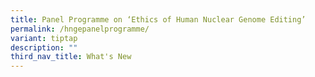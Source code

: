 ```yaml
---
title: Panel Programme on ‘Ethics of Human Nuclear Genome Editing’
permalink: /hngepanelprogramme/
variant: tiptap
description: ""
third_nav_title: What's New
---
```

